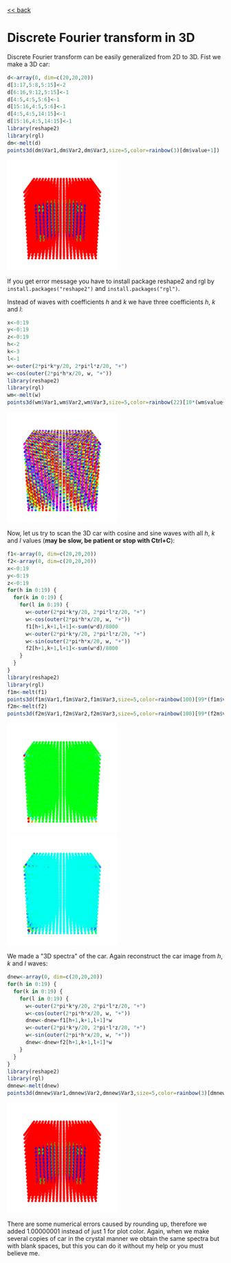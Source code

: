 [<< back](../README.md)

# Discrete Fourier transform in 3D

Discrete Fourier transform can be easily generalized from 2D to 3D. Fist we make a 3D car:
```R
d<-array(0, dim=c(20,20,20))
d[3:17,5:8,5:15]<-2
d[6:16,9:12,5:15]<-1
d[4:5,4:5,5:6]<-1
d[15:16,4:5,5:6]<-1
d[4:5,4:5,14:15]<-1
d[15:16,4:5,14:15]<-1
library(reshape2)
library(rgl)
dm<-melt(d)
points3d(dm$Var1,dm$Var2,dm$Var3,size=5,color=rainbow(3)[dm$value+1])
```
![Fig1](fig1.png)

If you get error message you have to install package reshape2 and rgl by `install.packages("reshape2")`
and `install.packages("rgl")`.

Instead of waves with coefficients *h* and *k* we have three coefficients *h*, *k* and *l*:
```R
x<-0:19
y<-0:19
z<-0:19
h<-2
k<-3
l<-1
w<-outer(2*pi*k*y/20, 2*pi*l*z/20, "+")
w<-cos(outer(2*pi*h*x/20, w, "+"))
library(reshape2)
library(rgl)
wm<-melt(w)
points3d(wm$Var1,wm$Var2,wm$Var3,size=5,color=rainbow(22)[10*(wm$value+1)+1])
```
![Fig2](fig2.png)

Now, let us try to scan the 3D car with cosine and sine waves with all *h*, *k* and *l* values
(**may be slow, be patient or stop with Ctrl+C**):
```R
f1<-array(0, dim=c(20,20,20))
f2<-array(0, dim=c(20,20,20))
x<-0:19
y<-0:19
z<-0:19
for(h in 0:19) {
  for(k in 0:19) {
    for(l in 0:19) {
      w<-outer(2*pi*k*y/20, 2*pi*l*z/20, "+")
      w<-cos(outer(2*pi*h*x/20, w, "+"))
      f1[h+1,k+1,l+1]<-sum(w*d)/8000
      w<-outer(2*pi*k*y/20, 2*pi*l*z/20, "+")
      w<-sin(outer(2*pi*h*x/20, w, "+"))
      f2[h+1,k+1,l+1]<-sum(w*d)/8000
    }
  }
}
library(reshape2)
library(rgl)
f1m<-melt(f1)
points3d(f1m$Var1,f1m$Var2,f1m$Var3,size=5,color=rainbow(100)[99*(f1m$value-min(f1m$value))/(max(f1m$value)-min(f1m$value))+1])
f2m<-melt(f2)
points3d(f2m$Var1,f2m$Var2,f2m$Var3,size=5,color=rainbow(100)[99*(f2m$value-min(f2m$value))/(max(f2m$value)-min(f2m$value))+1])
```
![Fig3](fig3.png)
![Fig4](fig4.png)

We made a "3D spectra" of the car. Again reconstruct the car image from *h*, *k* and *l* waves:
```R
dnew<-array(0, dim=c(20,20,20))
for(h in 0:19) {
  for(k in 0:19) {
    for(l in 0:19) {
      w<-outer(2*pi*k*y/20, 2*pi*l*z/20, "+")
      w<-cos(outer(2*pi*h*x/20, w, "+"))
      dnew<-dnew+f1[h+1,k+1,l+1]*w
      w<-outer(2*pi*k*y/20, 2*pi*l*z/20, "+")
      w<-sin(outer(2*pi*h*x/20, w, "+"))
      dnew<-dnew+f2[h+1,k+1,l+1]*w
    }
  }
}
library(reshape2)
library(rgl)
dmnew<-melt(dnew)
points3d(dmnew$Var1,dmnew$Var2,dmnew$Var3,size=5,color=rainbow(3)[dmnew$value+1.00000001])
```
![Fig5](fig5.png)

There are some numerical errors caused by rounding up, therefore we added 1.00000001 instead of
just 1 for plot color. Again, when we make several copies of car in the crystal manner we obtain
the same spectra but with blank spaces, but this you can do it without my help or you must believe
me.



